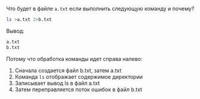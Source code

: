 Что будет в файле `a.txt` если выполнить следующую команду и почему?
```bash
ls >a.txt 2>b.txt
```

Вывод:
```bash
a.txt
b.txt
```

Потому что обработка команды идет справа налево:
1. Сначала создается файл b.txt, затем a.txt
2. Команда `ls` отображает содержимое директории
3. Записывает вывод ls в файл a.txt
4. Затем переправляется поток ошибок в файл b.txt
